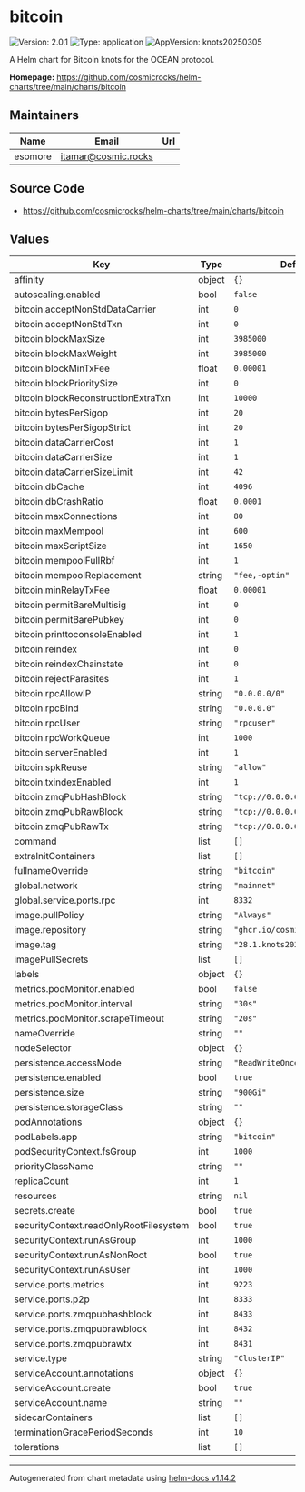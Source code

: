 # bitcoin

![Version: 2.0.1](https://img.shields.io/badge/Version-2.0.1-informational?style=flat-square) ![Type: application](https://img.shields.io/badge/Type-application-informational?style=flat-square) ![AppVersion: knots20250305](https://img.shields.io/badge/AppVersion-knots20250305-informational?style=flat-square)

A Helm chart for Bitcoin knots for the OCEAN protocol.

**Homepage:** <https://github.com/cosmicrocks/helm-charts/tree/main/charts/bitcoin>

## Maintainers

| Name | Email | Url |
| ---- | ------ | --- |
| esomore | <itamar@cosmic.rocks> |  |

## Source Code

* <https://github.com/cosmicrocks/helm-charts/tree/main/charts/bitcoin>

## Values

| Key | Type | Default | Description |
|-----|------|---------|-------------|
| affinity | object | `{}` |  |
| autoscaling.enabled | bool | `false` |  |
| bitcoin.acceptNonStdDataCarrier | int | `0` |  |
| bitcoin.acceptNonStdTxn | int | `0` |  |
| bitcoin.blockMaxSize | int | `3985000` |  |
| bitcoin.blockMaxWeight | int | `3985000` |  |
| bitcoin.blockMinTxFee | float | `0.00001` |  |
| bitcoin.blockPrioritySize | int | `0` |  |
| bitcoin.blockReconstructionExtraTxn | int | `10000` |  |
| bitcoin.bytesPerSigop | int | `20` |  |
| bitcoin.bytesPerSigopStrict | int | `20` |  |
| bitcoin.dataCarrierCost | int | `1` |  |
| bitcoin.dataCarrierSize | int | `1` |  |
| bitcoin.dataCarrierSizeLimit | int | `42` |  |
| bitcoin.dbCache | int | `4096` |  |
| bitcoin.dbCrashRatio | float | `0.0001` |  |
| bitcoin.maxConnections | int | `80` |  |
| bitcoin.maxMempool | int | `600` |  |
| bitcoin.maxScriptSize | int | `1650` |  |
| bitcoin.mempoolFullRbf | int | `1` |  |
| bitcoin.mempoolReplacement | string | `"fee,-optin"` |  |
| bitcoin.minRelayTxFee | float | `0.00001` |  |
| bitcoin.permitBareMultisig | int | `0` |  |
| bitcoin.permitBarePubkey | int | `0` |  |
| bitcoin.printtoconsoleEnabled | int | `1` |  |
| bitcoin.reindex | int | `0` |  |
| bitcoin.reindexChainstate | int | `0` |  |
| bitcoin.rejectParasites | int | `1` |  |
| bitcoin.rpcAllowIP | string | `"0.0.0.0/0"` |  |
| bitcoin.rpcBind | string | `"0.0.0.0"` |  |
| bitcoin.rpcUser | string | `"rpcuser"` |  |
| bitcoin.rpcWorkQueue | int | `1000` |  |
| bitcoin.serverEnabled | int | `1` |  |
| bitcoin.spkReuse | string | `"allow"` |  |
| bitcoin.txindexEnabled | int | `1` |  |
| bitcoin.zmqPubHashBlock | string | `"tcp://0.0.0.0:8433"` |  |
| bitcoin.zmqPubRawBlock | string | `"tcp://0.0.0.0:8432"` |  |
| bitcoin.zmqPubRawTx | string | `"tcp://0.0.0.0:8431"` |  |
| command | list | `[]` |  |
| extraInitContainers | list | `[]` |  |
| fullnameOverride | string | `"bitcoin"` |  |
| global.network | string | `"mainnet"` |  |
| global.service.ports.rpc | int | `8332` |  |
| image.pullPolicy | string | `"Always"` |  |
| image.repository | string | `"ghcr.io/cosmicrocks/knots"` |  |
| image.tag | string | `"28.1.knots20250305"` |  |
| imagePullSecrets | list | `[]` |  |
| labels | object | `{}` |  |
| metrics.podMonitor.enabled | bool | `false` |  |
| metrics.podMonitor.interval | string | `"30s"` |  |
| metrics.podMonitor.scrapeTimeout | string | `"20s"` |  |
| nameOverride | string | `""` |  |
| nodeSelector | object | `{}` |  |
| persistence.accessMode | string | `"ReadWriteOnce"` |  |
| persistence.enabled | bool | `true` |  |
| persistence.size | string | `"900Gi"` |  |
| persistence.storageClass | string | `""` |  |
| podAnnotations | object | `{}` |  |
| podLabels.app | string | `"bitcoin"` |  |
| podSecurityContext.fsGroup | int | `1000` |  |
| priorityClassName | string | `""` |  |
| replicaCount | int | `1` |  |
| resources | string | `nil` |  |
| secrets.create | bool | `true` |  |
| securityContext.readOnlyRootFilesystem | bool | `true` |  |
| securityContext.runAsGroup | int | `1000` |  |
| securityContext.runAsNonRoot | bool | `true` |  |
| securityContext.runAsUser | int | `1000` |  |
| service.ports.metrics | int | `9223` |  |
| service.ports.p2p | int | `8333` |  |
| service.ports.zmqpubhashblock | int | `8433` |  |
| service.ports.zmqpubrawblock | int | `8432` |  |
| service.ports.zmqpubrawtx | int | `8431` |  |
| service.type | string | `"ClusterIP"` |  |
| serviceAccount.annotations | object | `{}` |  |
| serviceAccount.create | bool | `true` |  |
| serviceAccount.name | string | `""` |  |
| sidecarContainers | list | `[]` |  |
| terminationGracePeriodSeconds | int | `10` |  |
| tolerations | list | `[]` |  |

----------------------------------------------
Autogenerated from chart metadata using [helm-docs v1.14.2](https://github.com/norwoodj/helm-docs/releases/v1.14.2)
